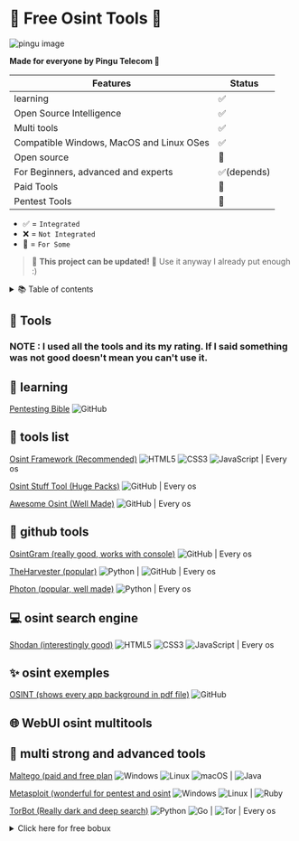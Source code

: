 # 🔎 Free Osint Tools 🔎
![pingu image](https://cdn.discordapp.com/avatars/1009216298586210425/4d6853dc4bc1cbd02ca440ce3292a062.png)

**Made for everyone by Pingu Telecom 🐧**

| Features                                                                              | Status    |
|---------------------------------------------------------------------------------------|-----------|
| learning                                                                              | ✅        |
| Open Source Intelligence                                                              | ✅         |
| Multi tools                                                                           | ✅         |
| Compatible Windows, MacOS and Linux OSes                                              | ✅         |
| Open source                                                                           | 🔄         |
| For Beginners, advanced and experts                                                   | ✅(depends)|
| Paid Tools                                                                            | 🔄         |
| Pentest Tools                                                                         | 🔄         |

- ✅ = `Integrated`
- ❌ = `Not Integrated`
- 🔄 = `For Some`

> 🚧 **This project can be updated!** 🚧 Use it anyway I already put enough :)

<details><summary>📚 Table of contents</summary>
<p>
* [Tools](#-Tools)
* [learning](#-learning)
* [tools list](#-tools-list)
* [github tools](#-github-tools)
* [osint search engine](#-osint-search-engine)
* [tools exemples](#-tools-exemples)
* [webUI pentest tools](#-WebUI-pentest-multitools)
* [multi strong and advanced tools](#-multi-strong-and-advanced-tools)
</p>
</details>

## 🚀 Tools
### NOTE : I used all the tools and its my rating. If I said something was not good doesn't mean you can't use it.

## 📖 learning
[Pentesting Bible](https://github.com/blaCCkHatHacEEkr/PENTESTING-BIBLE) ![GitHub](https://img.shields.io/badge/github-%23121011.svg?style=for-the-badge&logo=github&logoColor=white)

## 🧨 tools list
[Osint Framework (Recommended)](https://osintframework.com) ![HTML5](https://img.shields.io/badge/html5-%23E34F26.svg?style=for-the-badge&logo=html5&logoColor=white) ![CSS3](https://img.shields.io/badge/css3-%231572B6.svg?style=for-the-badge&logo=css3&logoColor=white) ![JavaScript](https://img.shields.io/badge/javascript-%23323330.svg?style=for-the-badge&logo=javascript&logoColor=%23F7DF1E) | Every os

[Osint Stuff Tool (Huge Packs)](https://github.com/cipher387/osint_stuff_tool_collection) ![GitHub](https://img.shields.io/badge/github-%23121011.svg?style=for-the-badge&logo=github&logoColor=white) | Every os

[Awesome Osint (Well Made)](https://github.com/jivoi/awesome-osint) ![GitHub](https://img.shields.io/badge/github-%23121011.svg?style=for-the-badge&logo=github&logoColor=white) | Every os

## 🎇 github tools
[OsintGram (really good, works with console)](https://github.com/Datalux/Osintgram) ![GitHub](https://img.shields.io/badge/github-%23121011.svg?style=for-the-badge&logo=github&logoColor=white) | Every os

[TheHarvester (popular)](https://github.com/laramies/theHarvester) ![Python](https://img.shields.io/badge/python-3670A0?style=for-the-badge&logo=python&logoColor=ffdd54) | ![GitHub](https://img.shields.io/badge/github-%23121011.svg?style=for-the-badge&logo=github&logoColor=white) | Every os

[Photon (popular, well made)](https://github.com/s0md3v/Photon) ![Python](https://img.shields.io/badge/python-3670A0?style=for-the-badge&logo=python&logoColor=ffdd54) | Every os

## 💻 osint search engine
[Shodan (interestingly good)](https://www.shodan.io) ![HTML5](https://img.shields.io/badge/html5-%23E34F26.svg?style=for-the-badge&logo=html5&logoColor=white) ![CSS3](https://img.shields.io/badge/css3-%231572B6.svg?style=for-the-badge&logo=css3&logoColor=white) ![JavaScript](https://img.shields.io/badge/javascript-%23323330.svg?style=for-the-badge&logo=javascript&logoColor=%23F7DF1E) | Every os

## ✨ osint exemples
[OSINT (shows every app background in pdf file)](https://github.com/sinwindie/OSINT) ![GitHub](https://img.shields.io/badge/github-%23121011.svg?style=for-the-badge&logo=github&logoColor=white)

## 🌐 WebUI osint multitools

## 💪 multi strong and advanced tools
[Maltego (paid and free plan](https://www.maltego.com) ![Windows](https://img.shields.io/badge/Windows-0078D6?style=for-the-badge&logo=windows&logoColor=white) ![Linux](https://img.shields.io/badge/Linux-FCC624?style=for-the-badge&logo=linux&logoColor=black) ![macOS](https://img.shields.io/badge/mac%20os-000000?style=for-the-badge&logo=macos&logoColor=F0F0F0) | ![Java](https://img.shields.io/badge/java-%23ED8B00.svg?style=for-the-badge&logo=java&logoColor=white)

[Metasploit (wonderful for pentest and osint](https://www.metasploit.com) ![Windows](https://img.shields.io/badge/Windows-0078D6?style=for-the-badge&logo=windows&logoColor=white) ![Linux](https://img.shields.io/badge/Linux-FCC624?style=for-the-badge&logo=linux&logoColor=black) | ![Ruby](https://img.shields.io/badge/ruby-%23CC342D.svg?style=for-the-badge&logo=ruby&logoColor=white)

[TorBot (Really dark and deep search)](https://github.com/DedSecInside/TorBot) ![Python](https://img.shields.io/badge/python-3670A0?style=for-the-badge&logo=python&logoColor=ffdd54) ![Go](https://img.shields.io/badge/go-%2300ADD8.svg?style=for-the-badge&logo=go&logoColor=white) | ![Tor](https://img.shields.io/badge/Tor-7D4698?style=for-the-badge&logo=Tor-Browser&logoColor=white) | Every os

<details><summary>Click here for free bobux</summary>
<p>

```python
   print("fooled you...")
```

</p>
</details>
